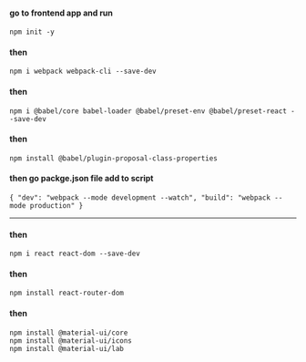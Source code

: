 #### go to frontend app and run
```
npm init -y
```
#### then
```
npm i webpack webpack-cli --save-dev
```
#### then
```
npm i @babel/core babel-loader @babel/preset-env @babel/preset-react --save-dev
```
#### then
```
npm install @babel/plugin-proposal-class-properties
```
#### then go packge.json file add to script
`{
        "dev": "webpack --mode development --watch",
    "build": "webpack --mode production"
}`
***
#### then
```
npm i react react-dom --save-dev
```
#### then
```
npm install react-router-dom
```
#### then
```
npm install @material-ui/core
npm install @material-ui/icons
npm install @material-ui/lab
```
